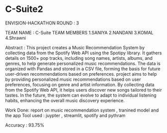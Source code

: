 # C-Suite2
ENVISION-HACKATHON ROUND : 3

TEAM NAME : C-Suite
TEAM MEMBERS 1.SANIYA 2.NANDANI 3.KOMAL 4.Shrawni

Abstract : This project creates a Music Recommendation System by collecting data from the Spotify Web API using the Spotipy library. It gathers details on 1500+ pop tracks, including song names, artists, albums, and genres, to help generate personalized music recommendations. The data is organized with Pandas and stored in a CSV file, forming the basis for future user-driven recommendations based on preferences. project aims to help by providing personalized music recommendations based on user preferences, focusing on genre and artist information. By collecting data from the Spotify Web API, it helps users discover new songs tailored to their tastes. In the future, the system can evolve to adapt to individual listening habits, enhancing the overall music discovery experience.

Work Done: report on music recommendation system , tranined model and the app
Tool used : juypter , streamlit, spotify and pythram 

Accuracy : 93.75%
